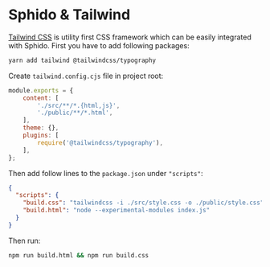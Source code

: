 # Sphido & Tailwind

[Tailwind CSS](https://tailwindcss.com/) is utility first CSS framework which can be easily integrated with Sphido. 
First you have to add following packages:

```bash
yarn add tailwind @tailwindcss/typography  
```

Create `tailwind.config.cjs` file in project root:

```javascript
module.exports = {
	content: [
		'./src/**/*.{html,js}',
		'./public/**/*.html',
	],
	theme: {},
	plugins: [
		require('@tailwindcss/typography'),
	],
};
```

Then add follow lines to the `package.json` under `"scripts"`:

```json
{
  "scripts": {
    "build.css": "tailwindcss -i ./src/style.css -o ./public/style.css",
    "build.html": "node --experimental-modules index.js"
  }
}
```

Then run:

```bash
npm run build.html && npm run build.css
```